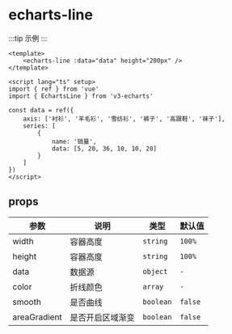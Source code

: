 <script lang="ts" setup>
import EchartsLine from '@/echarts/line/echarts-line.vue'
</script>

# echarts-line

:::tip 示例
<echarts-line />
:::

```vue
<template>
    <echarts-line :data="data" height="200px" />
</template>

<script lang="ts" setup>
import { ref } from 'vue'
import { EchartsLine } from 'v3-echarts'

const data = ref({
    axis: ['衬衫', '羊毛衫', '雪纺衫', '裤子', '高跟鞋', '袜子'],
    series: [
        {
            name: '销量',
            data: [5, 20, 36, 10, 10, 20]
        }
    ]
})
</script>
```

## props

| 参数         | 说明             | 类型      | 默认值  |
| ------------ | ---------------- | --------- | ------- |
| width        | 容器高度         | `string`  | `100%`  |
| height       | 容器高度         | `string`  | `100%`  |
| data         | 数据源           | `object`  | `-`     |
| color        | 折线颜色         | `array`   | `-`     |
| smooth       | 是否曲线         | `boolean` | `false` |
| areaGradient | 是否开启区域渐变 | `boolean` | `false` |
